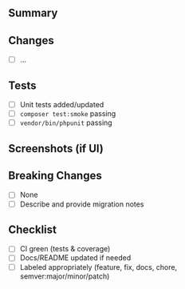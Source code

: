 ## Summary
<!-- What does this PR do? Why? -->

## Changes
- [ ] ...

## Tests
- [ ] Unit tests added/updated
- [ ] `composer test:smoke` passing
- [ ] `vendor/bin/phpunit` passing

## Screenshots (if UI)

## Breaking Changes
- [ ] None
- [ ] Describe and provide migration notes

## Checklist
- [ ] CI green (tests & coverage)
- [ ] Docs/README updated if needed
- [ ] Labeled appropriately (feature, fix, docs, chore, semver:major/minor/patch)
